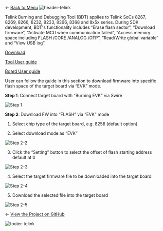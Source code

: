 ← [Back to Menu](https://telinkgithub.github.io/Telink/ "Menu")
![header-telink](https://i.imgur.com/5kRG6CF.jpg)

Telink Burning and Debugging Tool (BDT) applies to Telink SoCs 8267, 8269, 8266, 8232, 8233, 8366, 8368 and 8x5x series. During SDK development, BDT's functionality includes “Erase flash sector”, “Download firmware”, “Activate MCU when communication failed”, “Access memory space including FLASH /CORE /ANALOG /OTP”, “Read/Write global variable” and “View USB log”.

[Download](https://telinkgithub.github.io/Assets/12_Tools-Programming-Debugging/BDT.zip)

[Tool User guide](https://telinkgithub.github.io/Assets/12_Tools-Programming-Debugging/BDT%20%20User%20Guide.zip)

[Board User guide](https://telinkgithub.github.io/Assets/12_Tools-Programming-Debugging/AN_18010500-E_User%20Guide%20for%20Telink%20Burning%20EVK%20TLSR8266BR56.pdf)

User can follow the guide in this section to download firmware into specific flash space of the target board via “EVK” mode.

__Step 1__: Connect target board with “Burning EVK” via Swire

![Step 1](https://telinkgithub.github.io/Assets/12_Tools-Programming-Debugging/20181020-165920.png)

__Step 2__: Download FW into “FLASH” via “EVK” mode

1. Select chip type of the target board, e.g. 8258 (default option)

2. Select download mode as “EVK”

![Step 2-2](https://telinkgithub.github.io/Assets/12_Tools-Programming-Debugging/20181020-165729.png)

3. Click the “Setting” button to select the offset of flash starting address default at 0

![Step 2-3](https://telinkgithub.github.io/Assets/12_Tools-Programming-Debugging/20181020-165748.png)

4. Select the target firmware file to be downloaded into the target board

![Step 2-4](https://telinkgithub.github.io/Assets/12_Tools-Programming-Debugging/20181020-165813.png)

5. Download the selected file into the target board

![Step 2-5](https://telinkgithub.github.io/Assets/12_Tools-Programming-Debugging/20181020-165831.png)


← [View the Project on GitHub](https://github.com/TelinkGithub/Programming-Debugging)


![footer-telink](https://telinkgithub.github.io/Assets/General/footer.jpg)

